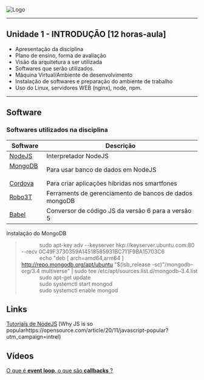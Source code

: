 
<img align="center" src="https://github.com/fabiorochaufsc/fabiorochaufsc.github.io/blob/master/web/introducao.jpg" alt="Logo">




-------

## Unidade 1 - INTRODUÇÃO [12 horas-aula] 


* Apresentação da disciplina
* Plano de ensino, forma de avaliação
* Visão da arquitetura a ser utilizada
* Softwares que serão utilizados. 
* Máquina Virtual/Ambiente de desenvolvimento
* Instalação de softwares e preparação do ambiente de trabalho
* Uso do Linux, servidores WEB (nginx), node, npm. 

-------
## Software
### Softwares utilizados na disciplina
  


| Software                              | Descrição                                                 |
|---------------------------------------|-----------------------------------------------------------|
|[NodeJS](https://nodejs.org/en/)       | Interpretador NodeJS                                      |
|[MongoDB](https://www.mongodb.com)     | Para usar banco de dados em NodeJS                        |
|[Cordova](https://cordova.apache.org/) | Para criar aplicações híbridas nos smartfones             |
|[Robo3T](https://robomongo.org/)       | Ferraments de gerenciamento de bancos de dados mongoDB    |
|[Babel](https://babeljs.io/)           | Conversor de código JS da versão 6 para a versão 5        |

Instalação do MongoDB

>            sudo apt-key adv --keyserver hkp://keyserver.ubuntu.com:80 --recv 0C49F3730359A14518585931BC711F9BA15703C6  
>            echo "deb [ arch=amd64,arm64 ] http://repo.mongodb.org/apt/ubuntu "$(lsb_release -sc)"/mongodb-org/3.4 multiverse" | sudo tee /etc/apt/sources.list.d/mongodb-3.4.list  
>            sudo apt-get update  
>            sudo systemctl start mongod  
>            sudo systemctl enable mongod


## Links
[Tutoriais de NodeJS](https://nodeschool.io/#workshoppers)
[Why JS is so popularhttps://opensource.com/article/20/11/javascript-popular?utm_campaign=intrel)

## Vídeos
[O que é **event loop**, o que são **callbacks** ?](https://youtu.be/8aGhZQkoFbQ)